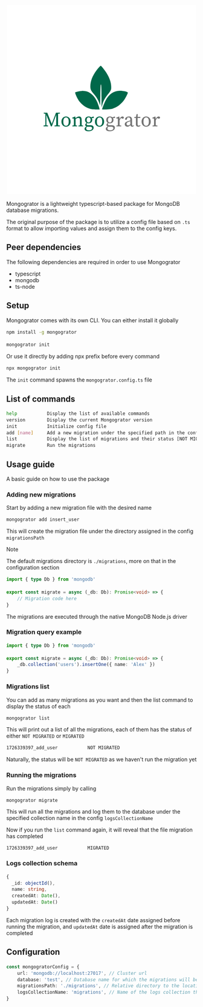 <p align="center">
  <img src="/assets/mongogrator.png" alt="Mongogrator" />
</p>

Mongogrator is a lightweight typescript-based package for MongoDB database migrations. 

The original purpose of the package is to utilize a config file based on `.ts` format to allow importing values and assign them to the config keys.

## Peer dependencies

The following dependencies are required in order to use Mongogrator

- typescript
- mongodb
- ts-node

## Setup

Mongogrator comes with its own CLI. You can either install it globally

```bash
npm install -g mongogrator

mongogrator init
```

Or use it directly by adding npx prefix before every command

```bash
npx mongogrator init
```

The `init` command spawns the `mongogrator.config.ts` file

## List of commands

```bash
help           Display the list of available commands
version        Display the current Mongogrator version
init           Initialize config file
add [name]     Add a new migration under the specified path in the config file
list           Display the list of migrations and their status [NOT MIGRATED, MIGRATED]
migrate        Run the migrations
```

## Usage guide

A basic guide on how to use the package

### Adding new migrations

Start by adding a new migration file with the desired name

```bash
mongogrator add insert_user
```

This will create the migration file under the directory assigned in the config `migrationsPath`

> [!NOTE]
> The default migrations directory is `./migrations`,
> more on that in the configuration section

```ts
import { type Db } from 'mongodb'

export const migrate = async (_db: Db): Promise<void> => {
	// Migration code here
}
```

The migrations are executed through the native MongoDB Node.js driver

### Migration query example

```ts
import { type Db } from 'mongodb'

export const migrate = async (_db: Db): Promise<void> => {
	_db.collection('users').insertOne({ name: 'Alex' })
}
```

### Migrations list

You can add as many migrations as you want and then the list command to display the status of each

```bash
mongogrator list
```

This will print out a list of all the migrations, each of them has the status of either `NOT MIGRATED` or `MIGRATED`

```bash
1726339397_add_user           NOT MIGRATED
```

Naturally, the status will be `NOT MIGRATED` as we haven't run the migration yet

### Running the migrations

Run the migrations simply by calling

```
mongogrator migrate
```

This will run all the migrations and log them to the database under the specified collection name in the config `logsCollectionName`

Now if you run the `list` command again, it will reveal that the file migration has completed

```bash
1726339397_add_user           MIGRATED
```

### Logs collection schema

```ts
{
  _id: objectId(),
  name: string,
  createdAt: Date(),
  updatedAt: Date()
}
```

Each migration log is created with the `createdAt` date assigned before running the migration, and `updatedAt` date is assigned after the migration is completed

## Configuration

```ts
const mongogratorConfig = {
	url: 'mongodb://localhost:27017', // Cluster url
	database: 'test', // Database name for which the migrations will be executed
	migrationsPath: './migrations', // Relative directory to the location of the commands
	logsCollectionName: 'migrations', // Name of the logs collection that will be stored in the database
}
```
